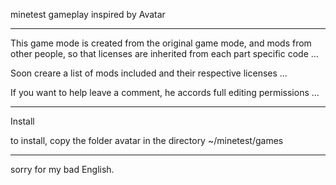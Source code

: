 minetest gameplay inspired by Avatar

------------------------------------------------------------------

This game mode is created from the original game mode,
and mods from other people, so that licenses are inherited
from each part specific code ...

Soon creare a list of mods included and their respective licenses ...

If you want to help leave a comment, he accords full editing permissions ...

------------------------------------------------------------------

Install

to install, copy the folder avatar in the directory ~/minetest/games

------------------------------------------------------------------

sorry for my bad English.

